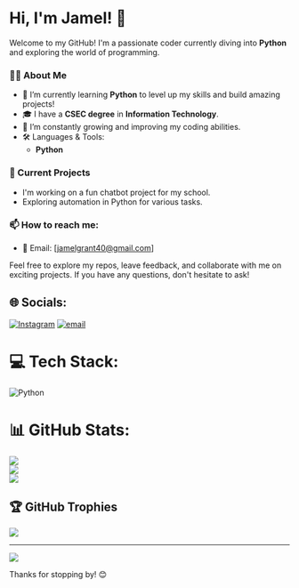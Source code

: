 # Hi, I'm Jamel! 👋

Welcome to my GitHub! I'm a passionate coder currently diving into **Python** and exploring the world of programming. 

### 👨‍💻 About Me
- 🔭 I’m currently learning **Python** to level up my skills and build amazing projects!
- 🎓 I have a **CSEC degree** in **Information Technology**.
- 🌱 I’m constantly growing and improving my coding abilities.
- 🛠️ Languages & Tools:
  - **Python**
  
### 📂 Current Projects
- I'm working on a fun chatbot project for my school.
- Exploring automation in Python for various tasks.

### 📫 How to reach me:
- 📧 Email: [jamelgrant40@gmail.com]

Feel free to explore my repos, leave feedback, and collaborate with me on exciting projects. If you have any questions, don't hesitate to ask!

## 🌐 Socials:
[![Instagram](https://img.shields.io/badge/Instagram-%23E4405F.svg?logo=Instagram&logoColor=white)](https://instagram.com/Jamelgram) [![email](https://img.shields.io/badge/Email-D14836?logo=gmail&logoColor=white)](mailto:jamelgrant40@gmail.com) 

# 💻 Tech Stack:
![Python](https://img.shields.io/badge/python-3670A0?style=for-the-badge&logo=python&logoColor=ffdd54)
# 📊 GitHub Stats:
![](https://github-readme-stats.vercel.app/api?username=jamel-code&theme=dark&hide_border=false&include_all_commits=false&count_private=false)<br/>
![](https://nirzak-streak-stats.vercel.app/?user=jamel-code&theme=dark&hide_border=false)<br/>
![](https://github-readme-stats.vercel.app/api/top-langs/?username=jamel-code&theme=dark&hide_border=false&include_all_commits=false&count_private=false&layout=compact)

## 🏆 GitHub Trophies
![](https://github-profile-trophy.vercel.app/?username=jamel-code&theme=radical&no-frame=false&no-bg=true&margin-w=4)

---
[![](https://visitcount.itsvg.in/api?id=jamel-code&icon=0&color=1)](https://visitcount.itsvg.in)

Thanks for stopping by! 😊
